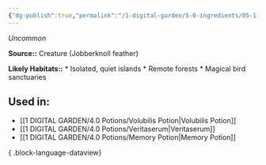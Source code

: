 ```yaml
---
{"dg-publish":true,"permalink":"/1-digital-garden/5-0-ingredients/05-1-creatures/jobberknoll-feather/","tags":["ingredient","uncommon"]}
---
```


*Uncommon*

**Source::** Creature (Jobberknoll feather)

**Likely Habitats::** * Isolated, quiet islands * Remote forests * Magical bird sanctuaries

## Used in:


- [[1 DIGITAL GARDEN/4.0 Potions/Volubilis Potion\|Volubilis Potion]]
- [[1 DIGITAL GARDEN/4.0 Potions/Veritaserum\|Veritaserum]]
- [[1 DIGITAL GARDEN/4.0 Potions/Memory Potion\|Memory Potion]]

{ .block-language-dataview}

